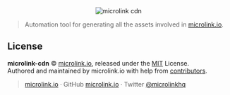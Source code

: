 <div align="center">
  <img src="https://cdn.microlink.io/banner/cdn.png" alt="microlink cdn">
</div>

> Automation tool for generating all the assets involved in [microlink.io](https://microlink.io).

## License

**microlink-cdn** © [microlink.io](https://microlink.io), released under the [MIT](https://github.com/microlinkhq/microlink-cdn/blob/master/LICENSE.md) License.<br>
Authored and maintained by microlink.io with help from [contributors](https://github.com/microlinkhq/microlink-cdn/contributors).

> [microlink.io](https://microlink.io) · GitHub [microlink.io](https://github.com/microlinkhq) · Twitter [@microlinkhq](https://twitter.com/microlinkhq)
